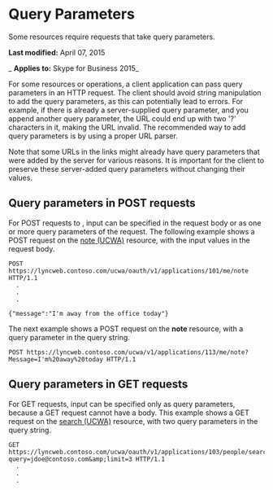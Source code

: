 
# Query Parameters
Some resources require requests that take query parameters.

 **Last modified:** April 07, 2015

 _ **Applies to:** Skype for Business 2015_

For some resources or operations, a client application can pass query parameters in an HTTP request. The client should avoid string manipulation to add the query parameters, as this can potentially lead to errors. For example, if there is already a server-supplied query parameter, and you append another query parameter, the URL could end up with two '?' characters in it, making the URL invalid. The recommended way to add query parameters is by using a proper URL parser.

Note that some URLs in the links might already have query parameters that were added by the server for various reasons. It is important for the client to preserve these server-added query parameters without changing their values. 

## Query parameters in POST requests

For POST requests to , input can be specified in the request body or as one or more query parameters of the request. The following example shows a POST request on the [note (UCWA)](note_ref.md) resource, with the input values in the request body.


```
POST https://lyncweb.contoso.com/ucwa/oauth/v1/applications/101/me/note HTTP/1.1
  .
  .
  .

{"message":"I'm away from the office today"}
```

The next example shows a POST request on the  **note** resource, with a query parameter in the query string.




```
POST https://lyncweb.contoso.com/ucwa/v1/applications/113/me/note? Message=I'm%20away%20today HTTP/1.1

```


## Query parameters in GET requests

For GET requests, input can be specified only as query parameters, because a GET request cannot have a body. This example shows a GET request on the [search (UCWA)](search_ref.md) resource, with two query parameters in the query string.


```
GET https://lyncweb.contoso.com/ucwa/oauth/v1/applications/103/people/search? query=jdoe@contoso.com&amp;limit=3 HTTP/1.1
  .
  .
  .

```

